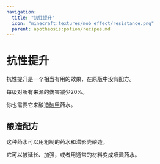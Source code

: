 ```yaml
---
navigation:
  title: "抗性提升"
  icon: "minecraft:textures/mob_effect/resistance.png"
  parent: apotheosis:potion/recipes.md
---
```


# 抗性提升

<Color id="blue">抗性提升</Color>是一个相当有用的效果，在原版中没有配方。

每级对所有来源的伤害减少20%。

你也需要它来酿造[破甲](../effects/sundering.md)药水。

## 酿造配方

<ItemImage id="minecraft:shulker_shell" />

这种药水可以用粗制的药水和潜影壳酿造。

它可以被延长、加强，或者用通常的材料变成喷溅药水。

